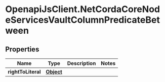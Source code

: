 # OpenapiJsClient.NetCordaCoreNodeServicesVaultColumnPredicateBetween

## Properties

Name | Type | Description | Notes
------------ | ------------- | ------------- | -------------
**rightToLiteral** | [**Object**](.md) |  | 


